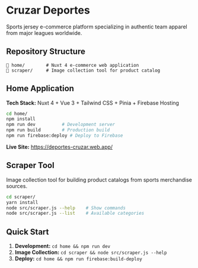 # Cruzar Deportes

Sports jersey e-commerce platform specializing in authentic team apparel from major leagues worldwide.

## Repository Structure

```
📁 home/        # Nuxt 4 e-commerce web application
📁 scraper/     # Image collection tool for product catalog
```

## Home Application

**Tech Stack:** Nuxt 4 + Vue 3 + Tailwind CSS + Pinia + Firebase Hosting

```bash
cd home/
npm install
npm run dev          # Development server
npm run build        # Production build
npm run firebase:deploy # Deploy to Firebase
```

**Live Site:** https://deportes-cruzar.web.app/

## Scraper Tool

Image collection tool for building product catalogs from sports merchandise sources.

```bash
cd scraper/
yarn install
node src/scraper.js --help    # Show commands
node src/scraper.js --list    # Available categories
```

## Quick Start

1. **Development:** `cd home && npm run dev`
2. **Image Collection:** `cd scraper && node src/scraper.js --help`
3. **Deploy:** `cd home && npm run firebase:build-deploy`


